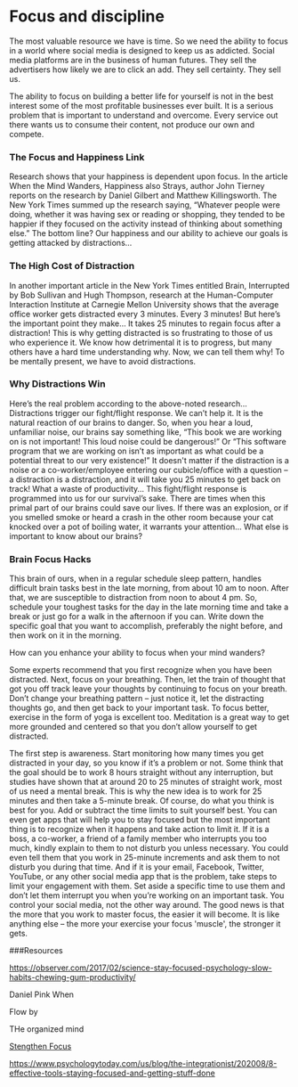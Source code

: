# Focus and discipline

The most valuable resource we have is time. So we need the ability to focus in a world where social media is designed
to keep us as addicted. Social media platforms are in the business of human futures. They sell the advertisers how 
likely we are to click an add. They sell certainty. They sell us.

The ability to focus on building a better life for yourself is not in the best interest some of the
 most profitable businesses ever built. It is a serious problem that is important 
to understand and overcome. Every service out there wants us to consume their content, not produce our own and compete.

### The Focus and Happiness Link
Research shows that your happiness is dependent upon focus. In the article When the Mind Wanders, Happiness also Strays,
author John Tierney reports on the research by Daniel Gilbert and Matthew Killingsworth. The New York Times summed 
up the research saying, 
“Whatever people were doing, whether it was having sex or reading or shopping, they tended to be happier if they 
focused on the activity instead of thinking about something else.”
The bottom line? 
Our happiness and our ability to achieve our goals is getting attacked by distractions… 

### The High Cost of Distraction

In another important article in the New York Times entitled Brain, Interrupted by Bob Sullivan and Hugh Thompson, 
research at the Human-Computer Interaction Institute at Carnegie Mellon University shows that the average office 
worker gets distracted every 3 minutes. 
Every 3 minutes!
But here’s the important point they make…
It takes 25 minutes to regain focus after a distraction!
This is why getting distracted is so frustrating to those of us who experience it. We know how 
detrimental it is to progress, but many others have a hard time understanding why. Now, we can tell them why! 
To be mentally present, we have to avoid distractions.

### Why Distractions Win

Here’s the real problem according to the above-noted research… 
Distractions trigger our fight/flight response. We can’t help it. It is the natural reaction of our brains to 
danger. So, when you hear a loud, unfamiliar noise, our brains say something like, “This book we are working 
on is not important! This loud noise could be dangerous!” Or “This software program that we are working on 
isn’t as important as what could be a potential threat to our very existence!” 
It doesn't matter if the distraction is a noise or a co-worker/employee entering our cubicle/office with a 
question – a distraction is a distraction, and it will take you 25 minutes to get back on track! What a waste of 
productivity… 
This fight/flight response is programmed into us for our survival’s sake. There are times when this primal part 
of our brains could save our lives. If there was an explosion, or if you smelled smoke or heard a crash in the 
other room because your cat knocked over a pot of boiling water, it warrants your attention…
What else is important to know about our brains?

### Brain Focus Hacks

This brain of ours, when in a regular schedule sleep pattern, handles difficult brain tasks best in the late morning, 
from about 10 am to noon. After that, we are susceptible to distraction from noon to about 4 pm. So, schedule your 
toughest tasks for the day in the late morning time and take a break or just go for a walk in the afternoon if you can.
Write down the specific goal that you want to accomplish, preferably the night before, and then work on it in the morning. 

How can you enhance your ability to focus when your mind wanders? 

Some experts recommend that you first recognize when you have been distracted. Next, focus on your breathing. 
Then, let the train of thought that got you off track leave your thoughts by continuing to focus on your breath. Don’t 
change your breathing pattern – just notice it, let the distracting thoughts go, and then get back to your important task.
To focus better, exercise in the form of yoga is excellent too. Meditation is a great way to get more grounded and 
centered so that you don’t allow yourself to get distracted. 

The first step is awareness. Start monitoring how many times you get distracted in your day, so you know if it’s a problem or not. 
Some think that the goal should be to work 8 hours straight without any interruption, but studies have shown that at 
around 20 to 25 minutes of straight work, most of us need a mental break. This is why the new idea is to work for 
25 minutes and then take a 5-minute break. 
Of course, do what you think is best for you. Add or subtract the time limits to suit yourself best. 
You can even get apps that will help you to stay focused but the most important thing is to recognize when it happens 
and take action to limit it. If it is a boss, a co-worker, a friend of a family member who interrupts you too much, 
kindly explain to them to not disturb you unless necessary. You could even tell them that you work in 25-minute 
increments and ask them to not disturb you during that time. 
And if it is your email, Facebook, Twitter, YouTube, or any other social media app that is the problem, take steps to 
limit your engagement with them. Set aside a specific time to use them and don’t let them interrupt you when you’re 
working on an important task. You control your social media, not the other way around.
The good news is that the more that you work to master focus, the easier it will become. It is like anything else – 
the more your exercise your focus 'muscle', the stronger it gets. 







###Resources

https://observer.com/2017/02/science-stay-focused-psychology-slow-habits-chewing-gum-productivity/

Daniel Pink When

Flow by

THe organized mind

[Stengthen Focus](https://www.psychologytoday.com/us/blog/the-brain-and-emotional-intelligence/201310/the-four-basic-moves-strengthen-focus)

https://www.psychologytoday.com/us/blog/the-integrationist/202008/8-effective-tools-staying-focused-and-getting-stuff-done